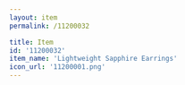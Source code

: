 ```yaml
---
layout: item
permalink: /11200032

title: Item
id: '11200032'
item_name: 'Lightweight Sapphire Earrings'
icon_url: '11200001.png'
---
```


